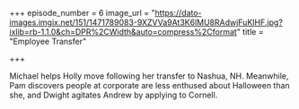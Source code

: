 +++
episode_number = 6
image_url = "https://dato-images.imgix.net/151/1471789083-9XZVVa9At3K6lMU8RAdwjFuKIHF.jpg?ixlib=rb-1.1.0&ch=DPR%2CWidth&auto=compress%2Cformat"
title = "Employee Transfer"

+++

Michael helps Holly move following her transfer to Nashua, NH. Meanwhile, Pam discovers people at corporate are less enthused about Halloween than she, and Dwight agitates Andrew by applying to Cornell.